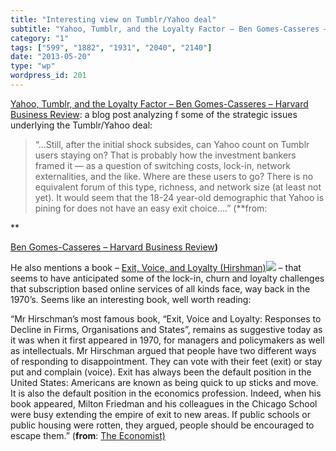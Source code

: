 ```yaml
---
title: "Interesting view on Tumblr/Yahoo deal"
subtitle: "Yahoo, Tumblr, and the Loyalty Factor – Ben Gomes-Casseres – Harvard Business Review"
category: "1"
tags: ["599", "1882", "1931", "2040", "2140"]
date: "2013-05-20"
type: "wp"
wordpress_id: 201
---
```

[Yahoo, Tumblr, and the Loyalty Factor – Ben Gomes-Casseres – Harvard Business Review](http://blogs.hbr.org/cs/2013/05/yahoo_tumblr_and_the_loyalty_f.html): a blog post analyzing f some of the strategic issues underlying the Tumblr/Yahoo deal: 

> “…Still, after the initial shock subsides, can Yahoo count on Tumblr users staying on? That is probably how the investment bankers framed it — as a question of switching costs, lock-in, network externalities, and the like. Where are these users to go? There is no equivalent forum of this type, richness, and network size (at least not yet). It would seem that the 18-24 year-old demographic that Yahoo is pining for does not have an easy exit choice….” (**from:

**

[Ben Gomes-Casseres – Harvard Business Review](http://blogs.hbr.org/cs/2013/05/yahoo_tumblr_and_the_loyalty_f.html)**)**

He also mentions a book – [Exit, Voice, and Loyalty (Hirshman)](http://www.amazon.com/gp/product/0674276604/ref=as_li_ss_tl?ie=UTF8&camp=1789&creative=390957&creativeASIN=0674276604&linkCode=as2&tag=blogbridge-20)![](http://www.assoc-amazon.com/e/ir?t=blogbridge-20&l=as2&o=1&a=0674276604) – that seems to have anticipated some of the lock-in, churn and loyalty challenges that subscription based online services of all kinds face, way back in the 1970’s. Seems like an interesting book, well worth reading: 

> 
“Mr Hirschman’s most famous book, “Exit, Voice and Loyalty: Responses to Decline in Firms, Organisations and States”, remains as suggestive today as it was when it first appeared in 1970, for managers and policymakers as well as intellectuals. Mr Hirschman argued that people have two different ways of responding to disappointment. They can vote with their feet (exit) or stay put and complain (voice). Exit has always been the default position in the United States: Americans are known as being quick to up sticks and move. It is also the default position in the economics profession. Indeed, when his book appeared, Milton Friedman and his colleagues in the Chicago School were busy extending the empire of exit to new areas. If public schools or public housing were rotten, they argued, people should be encouraged to escape them.” (**from**: [The Economist)](http://www.economist.com/news/business/21568708-great-lateral-thinker-died-december-10th-exit-albert-hirschman)